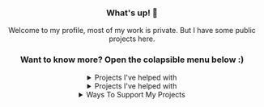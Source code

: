 <div align="center">
  <h3>What's up! 👋</h3>
  <p>Welcome to my profile, most of my work is private. But I have some public projects here.</p>

### Want to know more? Open the colapsible menu below :)

<details>
  <summary>Projects I've helped with</summary>
  
[![ReadMe Card](https://github-readme-stats.vercel.app/api/pin/?username=nickspaargaren&repo=no-google)](https://github.com/nickspaargaren/no-google)
[![ReadMe Card](https://github-readme-stats.vercel.app/api/pin/?username=nickspaargaren&repo=no-amazon)](https://github.com/nickspaargaren/no-amazon)

</details>



<details>
  <summary>Projects I've helped with</summary> <br>
  
[![ReadMe Card](https://github-readme-stats.vercel.app/api/pin/?username=itsmat32143&repo=Bannedapps.uk)](https://github.com/itsmat32143/Bannedapps.uk)
[![ReadMe Card](https://github-readme-stats.vercel.app/api/pin/?username=itsmat32143&repo=Block)](https://github.com/itsmat32143/Block)
[![ReadMe Card](https://github-readme-stats.vercel.app/api/pin/?username=itsmat32143&repo=Trainingroomni)](https://github.com/itsmat32143/Trainingroomni)
[![ReadMe Card](https://github-readme-stats.vercel.app/api/pin/?username=itsmat32143&repo=Shop)](https://github.com/itsmat32143/Shop)


</details>



<details>
  <summary>Ways To Support My Projects</summary> <br>

[Buy Me A Beer](https://www.buymeacoffee.com/itsmat32143) <br>
[Paypal](https://itsmat32143.github.io/Block/GAFAM/Amazon) <br>
[Brave Rewards](https://itsmat32143.github.io/Block/GAFAM/Amazon) <br> <br>

[Bitcoin](1EGEucXT1sNQeDCfiFC8pFQ6VUXNZ6pyFy) <br>
[Dash](XsvhsQSp4EtthxhX1MV5bFM3QgE2TqVWWo) <br>
[Ether](1GygUYqU3hJtaTaeRFeGZsGdTezSognfLC) <br>
[Litecoin](1GygUYqU3hJtaTaeRFeGZsGdTezSognfLC) <br>
[Bitcoin Cash](1GygUYqU3hJtaTaeRFeGZsGdTezSognfLC) <br>
[Bitcoin Gold](1GygUYqU3hJtaTaeRFeGZsGdTezSognfLC) <br>
[XRP](1GygUYqU3hJtaTaeRFeGZsGdTezSognfLC) <br> <br>

[Basic Attention Token](1GygUYqU3hJtaTaeRFeGZsGdTezSognfLC) <br>

</details>
















<!--
**itsmat32143/itsmat32143** is a ✨ _special_ ✨ repository because its `README.md` (this file) appears on your GitHub profile.

Here are some ideas to get you started:

- 🔭 I’m currently working on ...
- 🌱 I’m currently learning ...
- 👯 I’m looking to collaborate on ...
- 🤔 I’m looking for help with ...
- 💬 Ask me about ...
- 📫 How to reach me: ...
- 😄 Pronouns: ...
- ⚡ Fun fact: ...
-->
